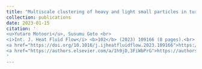 ```yaml
---
title: "Multiscale clustering of heavy and light small particles in turbulent channel flow at high Reynolds numbers"
collection: publications
date: 2023-01-15
citation: '
<u>Yutaro Motoori</u>, Susumu Goto <br> 
<i>Int. J. Heat Fluid Flow</i> <b>102</b> (2023) 109166 (8 pages).<br>
<a href="https://doi.org/10.1016/j.ijheatfluidflow.2023.109166">https://doi.org/10.1016/j.ijheatfluidflow.2023.109166</a><br>
<a href="https://authors.elsevier.com/a/1h9jD,3FiWbPrG">https://authors.elsevier.com/a/1h9jD,3FiWbPrG</a> (Share Link, 50 days' free access)
'
---
```

